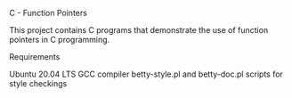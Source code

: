 C - Function Pointers

This project contains C programs that demonstrate the use of function pointers in C programming.

Requirements

Ubuntu 20.04 LTS
GCC compiler
betty-style.pl and betty-doc.pl scripts for style checkings

